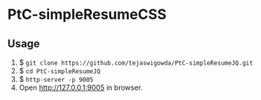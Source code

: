 # PtC-simpleResumeCSS

## Usage

1. $ `git clone https://github.com/tejaswigowda/PtC-simpleResumeJQ.git`
2. $ `cd PtC-simpleResumeJQ`
3. $ `http-server -p 9005`
4. Open <http://127.0.0.1:9005> in browser.

